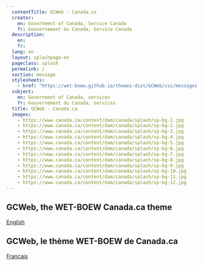 ```yaml
---
  contentTitle: GCWeb - Canada.ca
  creator:
    en: Government of Canada, Service Canada
    fr: Gouvernement du Canada, Service Canada
  description:
    en:
    fr:
  lang: en
  layout: splashpage-en
  pageclass: splash
  permalink: /
  section: message
  stylesheets:
    - href: "https://wet-boew.github.io/themes-dist/GCWeb/css/messages.min.css"
  subject:
    en: Government of Canada, services
    fr: Gouvernement du Canada, services
  title: GCWeb - Canada.ca
  images:
    - https://www.canada.ca/content/dam/canada/splash/sp-bg-1.jpg
    - https://www.canada.ca/content/dam/canada/splash/sp-bg-2.jpg
    - https://www.canada.ca/content/dam/canada/splash/sp-bg-3.jpg
    - https://www.canada.ca/content/dam/canada/splash/sp-bg-4.jpg
    - https://www.canada.ca/content/dam/canada/splash/sp-bg-5.jpg
    - https://www.canada.ca/content/dam/canada/splash/sp-bg-6.jpg
    - https://www.canada.ca/content/dam/canada/splash/sp-bg-7.jpg
    - https://www.canada.ca/content/dam/canada/splash/sp-bg-8.jpg
    - https://www.canada.ca/content/dam/canada/splash/sp-bg-9.jpg
    - https://www.canada.ca/content/dam/canada/splash/sp-bg-10.jpg
    - https://www.canada.ca/content/dam/canada/splash/sp-bg-11.jpg
    - https://www.canada.ca/content/dam/canada/splash/sp-bg-12.jpg
---
```


<div class="row">
	<section class="col-xs-6 text-right">
		<h2 class="wb-inv">GCWeb, the WET-BOEW Canada.ca theme</h2>
		<p><a href="./index-en.html" class="btn btn-primary">English</a></p>
	</section>
	<section class="col-xs-6" lang="fr">
		<h2 class="wb-inv">GCWeb, le thème WET-BOEW de Canada.ca</h2>
		<p><a href="./index-fr.html" class="btn btn-primary">Français</a></p>
	</section>
</div>
